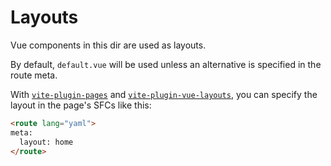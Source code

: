 # Layouts

Vue components in this dir are used as layouts.

By default, `default.vue` will be used unless an alternative is specified in the route meta.

With [`vite-plugin-pages`](https://github.com/hannoeru/vite-plugin-pages) and [`vite-plugin-vue-layouts`](https://github.com/JohnCampionJr/vite-plugin-vue-layouts), you can specify the layout in the page's SFCs like this:

```html
<route lang="yaml">
meta:
  layout: home
</route>
```
